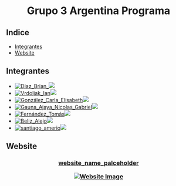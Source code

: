 <h1 align="center"> Grupo 3 Argentina Programa </h1>

## Indice
*   [Integrantes](#integrantes)
*   [Website](#-website-)


## Integrantes
  - [![Diaz_Brian_](https://img.shields.io/badge/integrante-Diaz_Brian-a227cd?style=for-the-badge)![](https://img.shields.io/badge/-github/username_placeholder-blue?style=for-the-badge)](https://github.com/username_placeholder)
  - [![Vrdoljak_Ian](https://img.shields.io/badge/integrante-Vrdoljak_Ian-a227cd?style=for-the-badge)![](https://img.shields.io/badge/-github/Ian0001-blue?style=for-the-badge)](https://github.com/Ian0001)
  - [![González_Carla_Elisabeth](https://img.shields.io/badge/integrante-González_Carla_Elisabeth-a227cd?style=for-the-badge)![](https://img.shields.io/badge/-github/egecarli-blue?style=for-the-badge)](https://github.com/egecarli)
  - [![Gauna_Ajaya_Nicolas_Gabriel](https://img.shields.io/badge/integrante-Gauna_Ajaya_Nicolas_Gabriel-a227cd?style=for-the-badge)![](https://img.shields.io/badge/-github/username_placeholder-blue?style=for-the-badge)](https://github.com/username_placeholder)
  - [![Fernández_Tomás](https://img.shields.io/badge/integrante-Fernández_Tomás-a227cd?style=for-the-badge)![](https://img.shields.io/badge/-github/username_placeholder-blue?style=for-the-badge)](https://github.com/username_placeholder)
  - [![Beliz_Alejo](https://img.shields.io/badge/integrante-Beliz_Alejo-a227cd?style=for-the-badge)![](https://img.shields.io/badge/-github/username_placeholder-blue?style=for-the-badge)](https://github.com/username_placeholder)
  - [![santiago_amerio](https://img.shields.io/badge/integrante-santiago_amerio-a227cd?style=for-the-badge)![](https://img.shields.io/badge/-github/thiagosch-blue?style=for-the-badge)](https://github.com/thiagosch)

  

<h2> Website </h2>

<!-- https://websitemockupgenerator.com/ -->

<h3 align="center"> <a href="https://thiagosch.github.io/CAC_final/">website_name_palceholder</a>

[![Website Image](https://i.imgur.com/3zQjPkJ.png)](https://thiagosch.github.io/CAC_final/)



